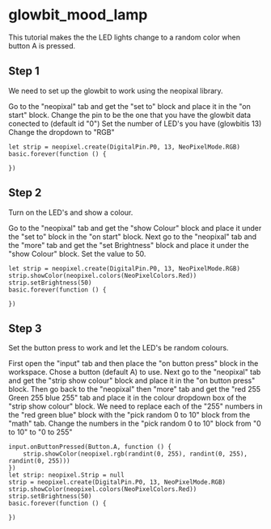 # glowbit_mood_lamp
This tutorial makes the the LED lights change to a random color when button A is pressed.

## Step 1 
We need to set up the glowbit to work using the neopixal library.

Go to the "neopixal" tab and get the "set to" block and place it in the "on start" block.
Change the pin to be the one that you have the glowbit data conected to (default id "0")
Set the number of LED's you have (glowbitis 13)
Change the dropdown to "RGB"

```Block
let strip = neopixel.create(DigitalPin.P0, 13, NeoPixelMode.RGB)
basic.forever(function () {
	
})
```

## Step 2 
Turn on the LED's and show a colour.

Go to the "neopixal" tab and get the "show Colour" block and place it under the "set to" block in the "on start" block.
Next go to the "neopixal" tab and the "more" tab and get the "set Brightness" block and place it under the "show Colour" block. Set the value to 50.

```block
let strip = neopixel.create(DigitalPin.P0, 13, NeoPixelMode.RGB)
strip.showColor(neopixel.colors(NeoPixelColors.Red))
strip.setBrightness(50)
basic.forever(function () {
	
})
```
## Step 3 
Set the button press to work and let the LED's be random colours.

First open the "input" tab and then place the "on button press" block in the workspace.
Chose a button (default A) to use.
Next go to the "neopixal" tab and get the "strip show colour" block and place it in the "on button press" block.
Then go back to the "neopixal" then "more" tab and get the "red 255 Green 255 blue 255" tab and place it in the colour dropdown box of the "strip show colour" block.
We need to replace each of the "255" numbers in the "red green blue" block with the "pick random 0 to 10" block from the "math" tab.
Change the numbers in the "pick random 0 to 10" block from "0 to 10" to "0 to 255"

```block
input.onButtonPressed(Button.A, function () {
    strip.showColor(neopixel.rgb(randint(0, 255), randint(0, 255), randint(0, 255)))
})
let strip: neopixel.Strip = null
strip = neopixel.create(DigitalPin.P0, 13, NeoPixelMode.RGB)
strip.showColor(neopixel.colors(NeoPixelColors.Red))
strip.setBrightness(50)
basic.forever(function () {
	
})
```

